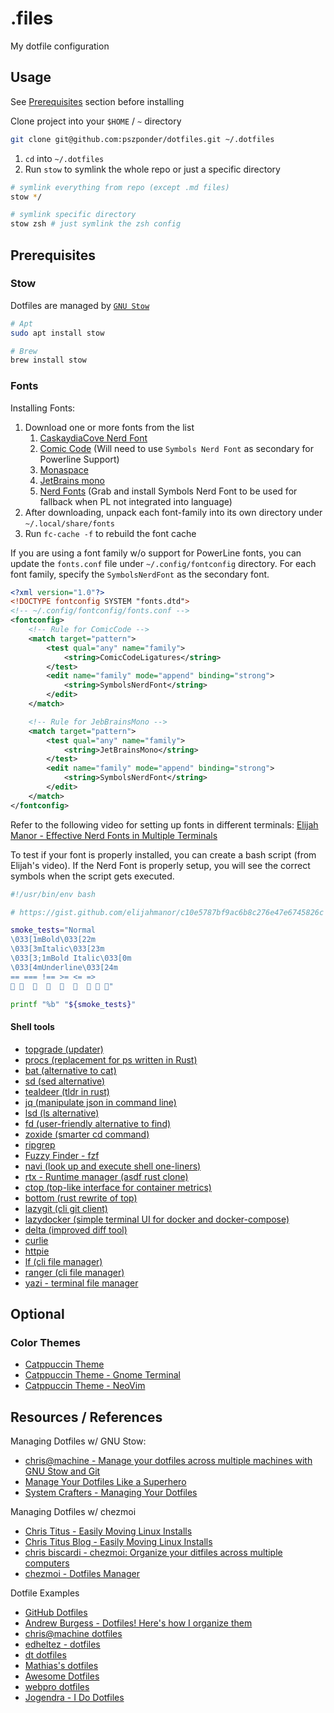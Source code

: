 # .files

My dotfile configuration

## Usage

See [Prerequisites](./README.md#prerequisites) section before installing

Clone project into your `$HOME` / `~` directory

```bash
git clone git@github.com:pszponder/dotfiles.git ~/.dotfiles
```

1. `cd` into `~/.dotfiles`
2. Run `stow` to symlink the whole repo or just a specific directory

```bash
# symlink everything from repo (except .md files)
stow */

# symlink specific directory
stow zsh # just symlink the zsh config
```

## Prerequisites

### Stow

Dotfiles are managed by [`GNU Stow`](https://www.gnu.org/software/stow/)

```bash
# Apt
sudo apt install stow

# Brew
brew install stow
```

### Fonts

Installing Fonts:
1. Download one or more fonts from the list
    1. [CaskaydiaCove Nerd Font](https://www.nerdfonts.com/font-downloads)
    2. [Comic Code](https://tosche.net/fonts/comic-code) (Will need to use `Symbols Nerd Font` as secondary for Powerline Support)
    3. [Monaspace](https://github.com/githubnext/monaspace)
    4. [JetBrains mono](https://www.jetbrains.com/lp/mono/)
    5. [Nerd Fonts](https://www.nerdfonts.com/font-downloads) (Grab and install Symbols Nerd Font to be used for fallback when PL not integrated into language)
2. After downloading, unpack each font-family into its own directory under `~/.local/share/fonts`
3. Run `fc-cache -f` to rebuild the font cache

If you are using a font family w/o support for PowerLine fonts, you can update the `fonts.conf` file under `~/.config/fontconfig` directory. For each font family, specify the `SymbolsNerdFont` as the secondary font.

```xml
<?xml version="1.0"?>
<!DOCTYPE fontconfig SYSTEM "fonts.dtd">
<!-- ~/.config/fontconfig/fonts.conf -->
<fontconfig>
    <!-- Rule for ComicCode -->
    <match target="pattern">
        <test qual="any" name="family">
            <string>ComicCodeLigatures</string>
        </test>
        <edit name="family" mode="append" binding="strong">
            <string>SymbolsNerdFont</string>
        </edit>
    </match>

    <!-- Rule for JebBrainsMono -->
    <match target="pattern">
        <test qual="any" name="family">
            <string>JetBrainsMono</string>
        </test>
        <edit name="family" mode="append" binding="strong">
            <string>SymbolsNerdFont</string>
        </edit>
    </match>
</fontconfig>
```

Refer to the following video for setting up fonts in different terminals: [Elijah Manor - Effective Nerd Fonts in Multiple Terminals](https://www.youtube.com/watch?v=mQdB_kHyZn8)

To test if your font is properly installed, you can create a bash script (from Elijah's video). If the Nerd Font is properly setup, you will see the correct symbols when the script gets executed.

```bash
#!/usr/bin/env bash

# https://gist.github.com/elijahmanor/c10e5787bf9ac6b8c276e47e6745826c

smoke_tests="Normal
\033[1mBold\033[22m
\033[3mItalic\033[23m
\033[3;1mBold Italic\033[0m
\033[4mUnderline\033[24m
== === !== >= <= =>
󰐊     󰄉      󰑓 󰒲 "

printf "%b" "${smoke_tests}"
```

#### Shell tools

- [topgrade (updater)](https://github.com/topgrade-rs/topgrade)
- [procs (replacement for ps written in Rust)](https://github.com/dalance/procs)
- [bat (alternative to cat)](https://github.com/sharkdp/bat)
- [sd (sed alternative)](https://github.com/chmln/sd)
- [tealdeer (tldr in rust)](https://github.com/dbrgn/tealdeer)
- [jq (manipulate json in command line)](https://jqlang.github.io/jq/)
- [lsd (ls alternative)](https://github.com/lsd-rs/lsd)
- [fd (user-friendly alternative to find)](https://github.com/sharkdp/fd)
- [zoxide (smarter cd command)](https://github.com/ajeetdsouza/zoxide)
- [ripgrep](https://github.com/BurntSushi/ripgrep)
- [Fuzzy Finder - fzf](https://github.com/junegunn/fzf)
- [navi (look up and execute shell one-liners)](https://github.com/denisidoro/navi)
- [rtx - Runtime manager (asdf rust clone)](https://github.com/jdx/rtx)
- [ctop (top-like interface for container metrics)](https://github.com/bcicen/ctop)
- [bottom (rust rewrite of top)](https://clementtsang.github.io/bottom/0.8.0/)
- [lazygit (cli git client)](https://github.com/jesseduffield/lazygit)
- [lazydocker (simple terminal UI for docker and docker-compose)](https://github.com/jesseduffield/lazydocker)
- [delta (improved diff tool)](https://github.com/dandavison/delta)
- [curlie](https://github.com/rs/curlie)
- [httpie](https://httpie.io/)
- [lf (cli file manager)](https://github.com/gokcehan/lf)
- [ranger (cli file manager)](https://github.com/ranger/ranger)
- [yazi - terminal file manager](https://github.com/sxyazi/yazi)

## Optional

### Color Themes

- [Catppuccin Theme](https://github.com/catppuccin)
- [Catppuccin Theme - Gnome Terminal](https://github.com/catppuccin/gnome-terminal)
- [Catppuccin Theme - NeoVim](https://github.com/catppuccin/nvim)

## Resources / References

Managing Dotfiles w/ GNU Stow:
- [chris@machine - Manage your dotfiles across multiple machines with GNU Stow and Git](https://www.youtube.com/watch?v=90xMTKml9O0)
- [Manage Your Dotfiles Like a Superhero](https://www.jakewiesler.com/blog/managing-dotfiles)
- [System Crafters - Managing Your Dotfiles](https://www.youtube.com/playlist?list=PLEoMzSkcN8oNB7Xm3RNKMy_vygbDlj666)

Managing Dotfiles w/ chezmoi
- [Chris Titus - Easily Moving Linux Installs](https://www.youtube.com/watch?v=x6063EuxfEA)
- [Chris Titus Blog - Easily Moving Linux Installs](https://christitus.com/chezmoi/)
- [chris biscardi - chezmoi: Organize your ditfiles across multiple computers](https://www.youtube.com/watch?v=L_Y3s0PS_Cg)
- [chezmoi - Dotfiles Manager](https://www.chezmoi.io/)

Dotfile Examples
- [GitHub Dotfiles](https://dotfiles.github.io/)
- [Andrew Burgess - Dotfiles! Here's how I organize them](https://www.youtube.com/results?search_query=dotfiles)
- [chris@machine dotfiles](https://github.com/ChristianChiarulli/Machfiles/tree/master)
- [edheltez - dotfiles](https://github.com/edheltzel/dotfiles)
- [dt dotfiles](https://gitlab.com/dwt1/dotfiles)
- [Mathias's dotfiles](https://github.com/mathiasbynens/dotfiles)
- [Awesome Dotfiles](https://github.com/webpro/awesome-dotfiles)
- [webpro dotfiles](https://github.com/webpro/dotfiles)
- [Jogendra - I Do Dotfiles](https://jogendra.dev/i-do-dotfiles)